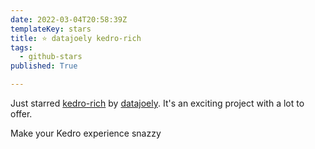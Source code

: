 ```yaml
---
date: 2022-03-04T20:58:39Z
templateKey: stars
title: ⭐ datajoely kedro-rich
tags:
  - github-stars
published: True

---
```


Just starred [kedro-rich](https://github.com/datajoely/kedro-rich) by [datajoely](https://github.com/datajoely). It's an exciting project with a lot to offer.

Make your Kedro experience snazzy
